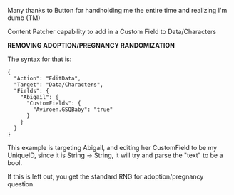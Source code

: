 Many thanks to Button for handholding me the entire time and realizing I'm dumb (TM)

Content Patcher capability to add in a Custom Field to Data/Characters

**REMOVING ADOPTION/PREGNANCY RANDOMIZATION**

The syntax for that is:
```
{
  "Action": "EditData",
  "Target": "Data/Characters",
  "Fields": {
    "Abigail": {
      "CustomFields": {
        "Aviroen.GSQBaby": "true"
      }
    }
  }
}
```

This example is targeting Abigail, and editing her CustomField to be my UniqueID, since it is String -> String, it will try and parse the "text" to be a bool.

If this is left out, you get the standard RNG for adoption/pregnancy question.
